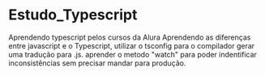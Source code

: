 # Estudo_Typescript
Aprendendo typescript pelos cursos da Alura
Aprendendo as diferenças entre javascript e o Typescript, utilizar o tsconfig para o compilador gerar uma tradução para .js.
aprender o metodo "watch" para poder indentificar inconsistências sem precisar mandar para produção.
